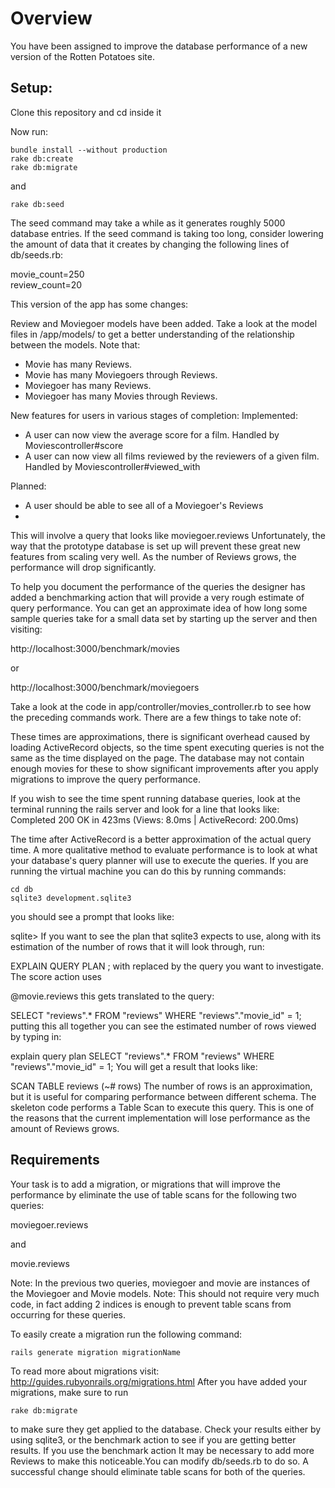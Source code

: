 Overview
=======

You have been assigned to improve the database performance of a new version of the Rotten Potatoes site.

Setup:
----

Clone this repository and cd inside it

Now run:

```
bundle install --without production
rake db:create
rake db:migrate
```

and

```
rake db:seed
``` 

The seed command may take a while as it generates roughly 5000 database entries. If the seed command is taking too long, consider lowering the amount of data that it creates by changing the following lines of db/seeds.rb:

movie_count=250  
review_count=20  

This version of the app has some changes:

Review and Moviegoer models have been added.
Take a look at the model files in /app/models/ to get a better understanding of the relationship between the models. Note that:

* Movie has many Reviews.
* Movie has many Moviegoers through Reviews.
* Moviegoer has many Reviews.
* Moviegoer has many Movies through Reviews.

New features for users in various stages of completion:
Implemented:

* A user can now view the average score for a film. Handled by Moviescontroller#score
* A user can now view all films reviewed by the reviewers of a given film. Handled by Moviescontroller#viewed_with

Planned:
* A user should be able to see all of a Moviegoer's Reviews
* 
This will involve a query that looks like moviegoer.reviews
Unfortunately, the way that the prototype database is set up will prevent these great new features from scaling very well. As the number of Reviews grows, the performance will drop significantly.

To help you document the performance of the queries the designer has added a benchmarking action that will provide a very rough estimate of query performance. You can get an approximate idea of how long some sample queries take for a small data set by starting up the server and then visiting:

http://localhost:3000/benchmark/movies

or

http://localhost:3000/benchmark/moviegoers

Take a look at the code in app/controller/movies_controller.rb to see how the preceding commands work. There are a few things to take note of:

These times are approximations, there is significant overhead caused by loading ActiveRecord objects, so the time spent executing queries is not the same as the time displayed on the page.
The database may not contain enough movies for these to show significant improvements after you apply migrations to improve the query performance.

If you wish to see the time spent running database queries, look at the terminal running the rails server and look for a line that looks like:
Completed 200 OK in 423ms 
(Views: 8.0ms | ActiveRecord: 200.0ms)

The time after ActiveRecord is a better approximation of the actual query time.
A more qualitative method to evaluate performance is to look at what your database's query planner will use to execute the queries. If you are running the virtual machine you can do this by running commands:

```
cd db
sqlite3 development.sqlite3
```

you should see a prompt that looks like:

sqlite>
If you want to see the plan that sqlite3 expects to use, along with its estimation of the number of rows that it will look through, run:

EXPLAIN QUERY PLAN <query>;
with <query> replaced by the query you want to investigate. The score action uses

@movie.reviews
this gets translated to the query:

SELECT "reviews".* FROM "reviews" WHERE "reviews"."movie_id" = 1;
putting this all together you can see the estimated number of rows viewed by typing in:

explain query plan SELECT "reviews".* FROM "reviews" WHERE "reviews"."movie_id" = 1;
You will get a result that looks like:

SCAN TABLE reviews (~# rows)
The number of rows is an approximation, but it is useful for comparing performance between different schema. The skeleton code performs a Table Scan to execute this query. This is one of the reasons that the current implementation will lose performance as the amount of Reviews grows.


Requirements
-----


Your task is to add a migration, or migrations that will improve the performance by eliminate the use of table scans for the following two queries:

moviegoer.reviews

and

movie.reviews

Note: In the previous two queries, moviegoer and movie are instances of the Moviegoer and Movie models. Note: This should not require very much code, in fact adding 2 indices is enough to prevent table scans from occurring for these queries. 

To easily create a migration run the following command:

```
rails generate migration migrationName
```
 
To read more about migrations visit: http://guides.rubyonrails.org/migrations.html After you have added your migrations, make sure to run

```
rake db:migrate
```

to make sure they get applied to the database. Check your results either by using sqlite3, or the benchmark action to see if you are getting better results. If you use the benchmark action It may be necessary to add more Reviews to make this noticeable.You can modify db/seeds.rb to do so. A successful change should eliminate table scans for both of the queries.
